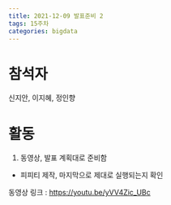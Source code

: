 ```yaml
---
title: 2021-12-09 발표준비 2
tags: 15주차
categories: bigdata
---
```

# 참석자
신지안, 이지혜, 정인향

# 활동
1. 동영상, 발표 계획대로 준비함
- 피피티 제작, 마지막으로 제대로 실행되는지 확인

동영상 링크 : https://youtu.be/yVV4Zic_UBc

